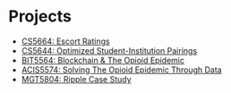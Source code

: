 <h1> Projects </h1>
<ul style="list-style-type:disc;">
  <li><a href="https://github.com/BilalAli-72/GraduateProjects/blob/master/CS5664-EscortRatings.pdf">CS5664: Escort Ratings</a></li>
  <li><a href="https://github.com/BilalAli-72/GraduateProjects/blob/master/CS5644-OptimizedStudent-InstitutionPairings.pdf">CS5644: Optimized Student-Institution Pairings</a></li>
  <li><a href="https://github.com/BilalAli-72/GraduateProjects/blob/master/BIT5564-Blockchain%26TheOpioidEpidemic.pdf">BIT5564: Blockchain & The Opioid Epidemic</a></li>
  <li><a href="https://github.com/BilalAli-72/GraduateProjects/blob/master/ACIS5574-SolvingTheOpioidEpidemicThroughData.pdf">ACIS5574: Solving The Opioid Epidemic Through Data</a></li>
  <li><a href="https://github.com/BilalAli-72/GraduateProjects/blob/master/MGT5804-RippleCaseStudy.pdf">MGT5804: Ripple Case Study</a></li>
</ul>
